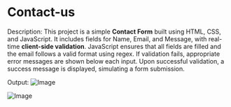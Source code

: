 # Contact-us
Description:
This project is a simple **Contact Form** built using HTML, CSS, and JavaScript. It includes fields for Name, Email, and Message, with real-time **client-side validation**. JavaScript ensures that all fields are filled and the email follows a valid format using regex. If validation fails, appropriate error messages are shown below each input. Upon successful validation, a success message is displayed, simulating a form submission.

Output:
![Image](https://github.com/user-attachments/assets/5b02e4b5-7f12-4034-800a-d60e38126308)

![Image](https://github.com/user-attachments/assets/45e0282d-92bd-4a00-9529-0fe034a1a64c)
